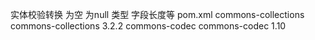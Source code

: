 实体校验转换 为空 为null 类型 字段长度等
pom.xml
 <dependency>
      <groupId>commons-collections</groupId>
      <artifactId>commons-collections</artifactId>
      <version>3.2.2</version>
    </dependency>
    <dependency>
      <groupId>commons-codec</groupId>
      <artifactId>commons-codec</artifactId>
      <version>1.10</version>
    </dependency>
